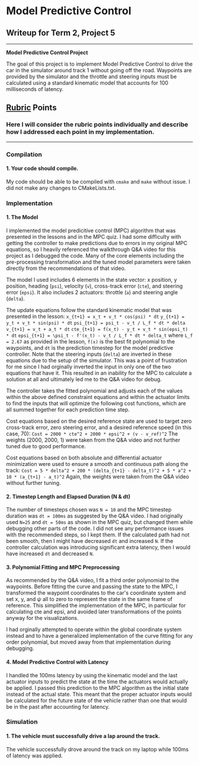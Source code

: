 # **Model Predictive Control**
## Writeup for Term 2, Project 5


---

**Model Predictive Control Project**

The goal of this project is to implement Model Predictive Control to drive the car in the simulator around track 1 without going off the road. Waypoints are provided by the simulator and the throttle and steering inputs must be calculated using a standard kinematic model that accounts for 100 milliseconds of latency.


## [Rubric](https://review.udacity.com/#!/rubrics/896/view) Points
### Here I will consider the rubric points individually and describe how I addressed each point in my implementation.  

---
### Compilation

#### 1. Your code should compile.

My code should be able to be compiled with `cmake` and `make` without issue. I did not make any changes to CMakeLists.txt.

### Implementation

#### 1. The Model

I implemented the model predicitive control (MPC) algorithm that was presented in the lessons and in the MPC quiz. I had some difficulty with getting the controller to make predictions due to errors in my original MPC equations, so I heavily referenced the walkthrough Q&A video for this project as I debugged the code. Many of the core elements including the pre-processing transformation and the tuned model parameters were taken directly from the recommendations of that video.

The model I used includes 6 elements in the state vector: x position, y position, heading (`psi`), velocity (`v`), cross-track error (`cte`), and steering error (`epsi`). It also includes 2 actuators: throttle (`a`) and steering angle (`delta`).

The update equations follow the standard kinematic model that was presented in the lesson:
  `x_{t+1} = x_t + v_t * cos(psi) * dt`
  `y_{t+1} = y_t + v_t * sin(psi) * dt`
  `psi_{t+1} = psi_t - v_t / L_f * dt * delta`
  `v_{t+1} = v_t + a_t * dt`
  `cte_{t+1} = f(x_t) - y_t + v_t * sin(epsi_t) * dt`
  `epsi_{t+1} = \psi_t - f'(x_t) - v_t / L_f * dt * delta_t`
where `L_f = 2.67` as provided in the lesson, `f(x)` is the best fit polynomial to the waypoints, and `dt` is the prediction timestep for the model predictive controller. Note that the steering inputs (`delta`) are inverted in these equations due to the setup of the simulator. This was a point of frustration for me since I had orginally inverted the input in only one of the two equations that have it. This resulted in an inability for the MPC to calculate a solution at all and ultimately led me to the Q&A video for debug.

The controller takes the fitted polynomial and adjusts each of the values within the above defined constraint equations and within the actuator limits to find the inputs that will optimize the following cost functions, which are all summed together for each prediction time step.

Cost equations based on the desired reference state are used to target zero cross-track error, zero steering error, and a desired reference speed (in this case, 70):
  `Cost = 2000 * cte^2 + 2000 * epsi^2 + (v - v_ref)^2`
The weights (2000, 2000, 1) were taken from the Q&A video and not further tuned due to good performance.

Cost equations based on both absolute and differential actuator minimization were used to ensure a smooth and continuous path along the track:
  `Cost = 5 * delta^2 + 200 * (delta_{t+1} - delta_t)^2 + 5 * a^2 + 10 * (a_{t+1} - a_t)^2`
Again, the weights were taken from the Q&A video without further tuning.

#### 2. Timestep Length and Elapsed Duration (N & dt)
The number of timesteps chosen was `N = 10` and the MPC timestep duration was `dt = 100ms` as suggested by the Q&A video. I had originally used `N=25` and `dt = 50ms` as shown in the MPC quiz, but changed them while debugging other parts of the code. I did not see any performance issues with the recommended steps, so I kept them. If the calculated path had not been smooth, then I might have decreased `dt` and increased `N`. If the controller calculation was introducing significant extra latency, then I would have increased `dt` and decreased `N`.

#### 3. Polynomial Fitting and MPC Preprocessing
As recommended by the Q&A video, I fit a third order polynomial to the waypoints. Before fitting the curve and passing the state to the MPC, I transformed the waypoint coordinates to the car's coordinate system and set x, y, and $\psi$ all to zero to represent the state in the same frame of reference. This simplified the implementation of the MPC, in particular for calculating cte and epsi, and avoided later transformations of the points anyway for the visualizations. 

I had orginally attempted to operate within the global coordinate system instead and to have a generalized implementation of the curve fitting for any order polynomial, but moved away from that implementation during debugging.

#### 4. Model Predictive Control with Latency
I handled the 100ms latency by using the kinematic model and the last actuator inputs to predict the state at the time the actuators would actually be applied. I passed this prediction to the MPC algorithm as the initial state instead of the actual state. This meant that the proper actuator inputs would be calculated for the future state of the vehicle rather than one that would be in the past after accounting for latency.


### Simulation

#### 1. The vehicle must successfully drive a lap around the track.

The vehicle successfully drove around the track on my laptop while 100ms of latency was applied.
